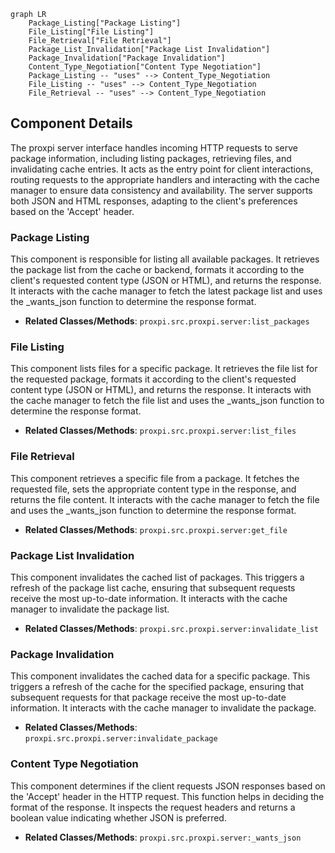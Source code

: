 ```mermaid
graph LR
    Package_Listing["Package Listing"]
    File_Listing["File Listing"]
    File_Retrieval["File Retrieval"]
    Package_List_Invalidation["Package List Invalidation"]
    Package_Invalidation["Package Invalidation"]
    Content_Type_Negotiation["Content Type Negotiation"]
    Package_Listing -- "uses" --> Content_Type_Negotiation
    File_Listing -- "uses" --> Content_Type_Negotiation
    File_Retrieval -- "uses" --> Content_Type_Negotiation
```

## Component Details

The proxpi server interface handles incoming HTTP requests to serve package information, including listing packages, retrieving files, and invalidating cache entries. It acts as the entry point for client interactions, routing requests to the appropriate handlers and interacting with the cache manager to ensure data consistency and availability. The server supports both JSON and HTML responses, adapting to the client's preferences based on the 'Accept' header.

### Package Listing
This component is responsible for listing all available packages. It retrieves the package list from the cache or backend, formats it according to the client's requested content type (JSON or HTML), and returns the response. It interacts with the cache manager to fetch the latest package list and uses the _wants_json function to determine the response format.
- **Related Classes/Methods**: `proxpi.src.proxpi.server:list_packages`

### File Listing
This component lists files for a specific package. It retrieves the file list for the requested package, formats it according to the client's requested content type (JSON or HTML), and returns the response. It interacts with the cache manager to fetch the file list and uses the _wants_json function to determine the response format.
- **Related Classes/Methods**: `proxpi.src.proxpi.server:list_files`

### File Retrieval
This component retrieves a specific file from a package. It fetches the requested file, sets the appropriate content type in the response, and returns the file content. It interacts with the cache manager to fetch the file and uses the _wants_json function to determine the response format.
- **Related Classes/Methods**: `proxpi.src.proxpi.server:get_file`

### Package List Invalidation
This component invalidates the cached list of packages. This triggers a refresh of the package list cache, ensuring that subsequent requests receive the most up-to-date information. It interacts with the cache manager to invalidate the package list.
- **Related Classes/Methods**: `proxpi.src.proxpi.server:invalidate_list`

### Package Invalidation
This component invalidates the cached data for a specific package. This triggers a refresh of the cache for the specified package, ensuring that subsequent requests for that package receive the most up-to-date information. It interacts with the cache manager to invalidate the package.
- **Related Classes/Methods**: `proxpi.src.proxpi.server:invalidate_package`

### Content Type Negotiation
This component determines if the client requests JSON responses based on the 'Accept' header in the HTTP request. This function helps in deciding the format of the response. It inspects the request headers and returns a boolean value indicating whether JSON is preferred.
- **Related Classes/Methods**: `proxpi.src.proxpi.server:_wants_json`

